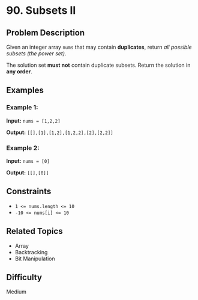 # 90. Subsets II

## Problem Description

Given an integer array `nums` that may contain **duplicates**, return *all possible subsets (the power set)*.

The solution set **must not** contain duplicate subsets. Return the solution in **any order**.

## Examples

### Example 1:

**Input:** `nums = [1,2,2]`

**Output:** `[[],[1],[1,2],[1,2,2],[2],[2,2]]`

### Example 2:

**Input:** `nums = [0]`

**Output:** `[[],[0]]`

## Constraints

- `1 <= nums.length <= 10`
- `-10 <= nums[i] <= 10`

## Related Topics

- Array
- Backtracking
- Bit Manipulation

## Difficulty

Medium